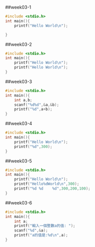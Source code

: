##week03-1
```c
#include <stdio.h>
int main(){
    printf("Hello World\n");

}
```
##week03-2
```c
#include <stdio.h>
int main(){
    printf("Hello World\n");
    printf("Hello World\n");
}

```
##week03-3
```c
#include <stdio.h>
int main(){
    int a,b;
    scanf("%d%d",&a,&b);
    printf("%d",a+b);
}

```
##week03-4
```c
#include <stdio.h>
int main(){
    printf("Hello World\n");
    printf("%d",300);
}

```
##week03-5
```c
#include <stdio.h>
int main(){
    printf("Hello World\n");
    printf("Hello%dWorld\n",300);
    printf("%d %d    %d",300,200,100);
}

```
##week03-6
```c
#include <stdio.h>
int main(){
    int a;
    printf("輸入一個整數a的值: ");
    scanf("%d",&a);
    printf("a的值是:%d\n",a);
}

```